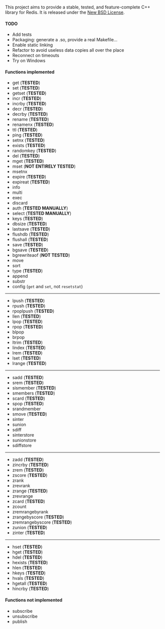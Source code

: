 This project aims to provide a stable, tested, and feature-complete C++ library for Redis.
It is released under the [New BSD License](http://www.opensource.org/licenses/bsd-license.php).

#### TODO
* Add tests
* Packaging: generate a .so, provide a real Makefile...
* Enable static linking
* Refactor to avoid useless data copies all over the place
* Reconnect on timeouts
* Try on Windows

#### Functions implemented

* get (**TESTED**)
* set (**TESTED**)
* getset (**TESTED**)
* incr (**TESTED**)
* incrby (**TESTED**)
* decr (**TESTED**)
* decrby (**TESTED**)
* rename (**TESTED**)
* renamenx (**TESTED**)
* ttl (**TESTED**)
* ping (**TESTED**)
* setnx (**TESTED**)
* exists (**TESTED**)
* randomkey (**TESTED**)
* del (**TESTED**)
* mget (**TESTED**)
* mset (**NOT ENTIRELY TESTED**)
* msetnx
* expire (**TESTED**)
* expireat (**TESTED**)
* info
* multi
* exec
* discard
* auth (**TESTED MANUALLY**)
* select (**TESTED MANUALLY**)
* keys (**TESTED**)
* dbsize (**TESTED**)
* lastsave (**TESTED**)
* flushdb (**TESTED**)
* flushall (**TESTED**)
* save (**TESTED**)
* bgsave (**TESTED**)
* bgrewriteaof (**NOT TESTED**)
* move
* sort
* type (**TESTED**)
* append
* substr
* config (`get` and `set`, not `resetstat`)

--------------------

* lpush (**TESTED**)
* rpush (**TESTED**)
* rpoplpush (**TESTED**)
* llen (**TESTED**)
* lpop (**TESTED**)
* rpop (**TESTED**)
* blpop
* brpop
* ltrim (**TESTED**)
* lindex (**TESTED**)
* lrem (**TESTED**)
* lset (**TESTED**)
* lrange (**TESTED**)

--------------------

* sadd (**TESTED**)
* srem (**TESTED**)
* sismember (**TESTED**)
* smembers (**TESTED**)
* scard (**TESTED**)
* spop (**TESTED**)
* srandmember
* smove (**TESTED**)
* sinter
* sunion
* sdiff
* sinterstore
* sunionstore
* sdiffstore

--------------------

* zadd (**TESTED**)
* zincrby (**TESTED**)
* zrem (**TESTED**)
* zscore (**TESTED**)
* zrank
* zrevrank
* zrange (**TESTED**)
* zrevrange
* zcard (**TESTED**)
* zcount
* zremrangebyrank
* zrangebyscore (**TESTED**)
* zremrangebyscore (**TESTED**)
* zunion (**TESTED**)
* zinter (**TESTED**)

--------------------

* hset (**TESTED**)
* hget (**TESTED**)
* hdel (**TESTED**)
* hexists (**TESTED**)
* hlen (**TESTED**)
* hkeys (**TESTED**)
* hvals (**TESTED**)
* hgetall (**TESTED**)
* hincrby (**TESTED**)

#### Functions not implemented

* subscribe
* unsubscribe
* publish
